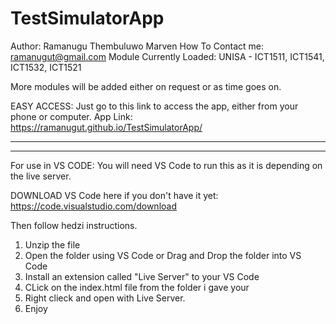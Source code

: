 # TestSimulatorApp

Author: Ramanugu Thembuluwo Marven
How To Contact me: ramanugut@gmail.com
Module Currently Loaded: UNISA - ICT1511, ICT1541, ICT1532, ICT1521

More modules will be added either on request or as time goes on.

EASY ACCESS:
Just go to this link to access the app, either from your phone or computer.
App Link: https://ramanugut.github.io/TestSimulatorApp/

----------------------------------------------------------------------------------
----------------------------------------------------------------------------------

For use in VS CODE:
You will need VS Code to run this as it is depending on the live server.

DOWNLOAD VS Code here if you don't have it yet: https://code.visualstudio.com/download

Then follow hedzi instructions.
1. Unzip the file
2. Open the folder using VS Code or Drag and Drop the folder into VS Code
3. Install an extension called "Live Server" to your VS Code
4. CLick on the index.html file from the folder i gave your
5. Right clieck and open with Live Server.
6. Enjoy
